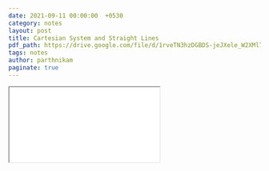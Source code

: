 ```yaml
---
date: 2021-09-11 00:00:00  +0530
category: notes
layout: post
title: Cartesian System and Straight Lines
pdf_path: https://drive.google.com/file/d/1rveTN3hzDGBDS-jeJXele_W2XMl7cLUd/preview?usp=sharing
tags: notes
author: parthnikam
paginate: true
---
```


<iframe class="embed-pdf" src="{{ page.pdf_path }}#toolbar=0" seamless="seamless" scrolling="no" style="overflow:hidden"></iframe>
